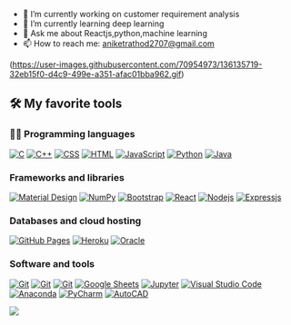 - 🔭 I’m currently working on customer requirement analysis
- 🌱 I’m currently learning deep learning
- 💬 Ask me about Reactjs,python,machine learning
- 📫 How to reach me: aniketrathod2707@gmail.com

(https://user-images.githubusercontent.com/70954973/136135719-32eb15f0-d4c9-499e-a351-afac01bba962.gif)

## 🛠️ My favorite tools

### 👨‍💻 Programming languages

<p>
    <a href="#"><img alt="C" src="https://img.shields.io/badge/C%20-%232370ED.svg?logo=c&logoColor=white"></a>
    <a href="#"><img alt="C++" src="https://img.shields.io/badge/C++%20-%2300599C.svg?logo=c%2B%2B&logoColor=white"></a>
    <a href="#"><img alt="CSS" src="https://img.shields.io/badge/CSS%20-%231572B6.svg?logo=css3&logoColor=white"></a>
    <a href="#"><img alt="HTML" src="https://img.shields.io/badge/HTML%20-%23E34F26.svg?logo=html5&logoColor=white"></a>
    <a href="#"><img alt="JavaScript" src="https://img.shields.io/badge/JavaScript%20-%23F7DF1E.svg?logo=javascript&logoColor=black"></a>
    <a href="#"><img alt="Python" src="https://img.shields.io/badge/Python%20-%2314354C.svg?logo=python&logoColor=white"></a>
    <a href="#"><img alt="Java" src="https://img.shields.io/badge/java-%23ED8B00.svg?style=for-the-badge&logo=java&logoColor=white"></a>
</p>

</p>

### Frameworks and libraries

<p>
    <a href="#"><img alt="Material Design" src="https://img.shields.io/badge/Material%20Design%20-%230081CB.svg?logo=material-design&logoColor=white"></a>
    <a href="#"><img alt="NumPy" src="https://img.shields.io/badge/Numpy%20-%23013243.svg?logo=numpy&logoColor=white"></a>
    <a href="#"><img alt="Bootstrap" src="https://img.shields.io/badge/Bootstarp-21759B?logo=bootstrap&logoColor=white"></a>
    <a href="#"><img alt="React" src="https://img.shields.io/badge/react-%2320232a.svg?style=for-the-badge&logo=react&logoColor=%2361DAFB"></a>
     <a href="#"><img alt="Nodejs" src="https://img.shields.io/badge/node.js-%2343853D.svg?style=for-the-badge&logo=node.js&logoColor=white"></a>
     <a href="#"><img alt="Expressjs" src="https://img.shields.io/badge/express.js-%23404d59.svg?style=for-the-badge&logo=express&logoColor=%2361DAFB"></a>
</p>

### Databases and cloud hosting


<p>
    <a href="#"><img alt="GitHub Pages" src="https://img.shields.io/badge/GitHub%20Pages-%23327FC7.svg?logo=github&logoColor=white"></a>
    <a href="#"><img alt="Heroku" src="https://img.shields.io/badge/Heroku%20-%23430098.svg?logo=heroku&logoColor=white"></a>
    <a href="#"><img alt="Oracle" src ="https://img.shields.io/badge/Oracle%20-%23F00000.svg?logo=oracle&logoColor=white"></a>
</p>


### Software and tools

<p>
     <a href="#"><img alt="Git" src="https://img.shields.io/badge/github-%23121011.svg?style=for-the-badge&logo=github&logoColor=white"></a>
     <a href="#"><img alt="Git" src="https://img.shields.io/badge/Canva-%2300C4CC.svg?style=for-the-badge&logo=Canva&logoColor=white"></a>
    <a href="#"><img alt="Git" src="https://img.shields.io/badge/Git%20-%23F05033.svg?logo=git&logoColor=white"></a>
    <a href="#"><img alt="Google Sheets" src="https://img.shields.io/badge/Google%20Sheets%20-%2334A853.svg?logo=google%20sheets&logoColor=white"></a>
    <a href="#"><img alt="Jupyter" src="https://img.shields.io/badge/Jupyter%20-%23F37626.svg?logo=Jupyter&logoColor=white"></a>
    <a href="#"><img alt="Visual Studio Code" src="https://img.shields.io/badge/Visual%20Studio%20Code-0078d7.svg?logo=visual-studio-code&logoColor=white"></a>
    <a href="#"><img alt="Anaconda" src="https://img.shields.io/badge/Anaconda-0078d7.svg?logo=anaconda&logoColor=white"></a>
    <a href="#"><img alt="PyCharm" src="https://img.shields.io/badge/PyCharm-0078d7.svg?logo=pycharm&logoColor=white"></a>
    <a href="#"><img alt="AutoCAD" src="https://img.shields.io/badge/AutoCAD-0078d7.svg?logo=cad&logoColor=white"></a>
</p>
<img src="https://github-readme-stats.vercel.app/api?username=Aniket27100709&&show_icons=true&title_color=ffffff&icon_color=bb2acf&text_color=daf7dc&bg_color=151515">
